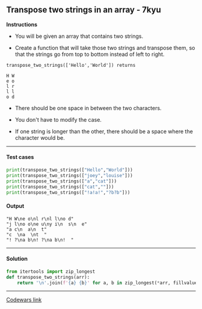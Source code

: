 ## Transpose two strings in an array - 7kyu

**Instructions**

- You will be given an array that contains two strings.

- Create a function that will take those two strings and transpose them, so that the strings go from top to bottom instead of left to right.

```
transpose_two_strings(['Hello','World']) returns

H W  
e o  
l r  
l l  
o d
```

- There should be one space in between the two characters.

- You don't have to modify the case.

- If one string is longer than the other, there should be a space where the character would be.

---

#### Test cases

```python
print(transpose_two_strings(["Hello","World"]))
print(transpose_two_strings(["joey","louise"]))
print(transpose_two_strings(["a","cat"]))
print(transpose_two_strings(["cat",""]))
print(transpose_two_strings(["!a!a!","?b?b"]))
```

#### Output 

```
"H W\ne o\nl r\nl l\no d"
"j l\no o\ne u\ny i\n  s\n  e"
"a c\n  a\n  t"
"c  \na  \nt  "
"! ?\na b\n! ?\na b\n!  "
```

---

#### Solution

```python
from itertools import zip_longest
def transpose_two_strings(arr):
    return '\n'.join(f'{a} {b}' for a, b in zip_longest(*arr, fillvalue=' '))
```

---

[Codewars link](https://www.codewars.com/kata/581f4ac139dc423f04000b99)
